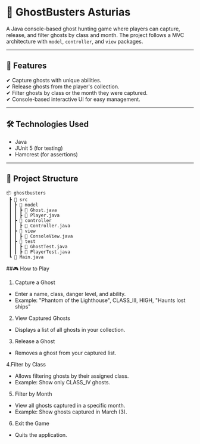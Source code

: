 # 👻 GhostBusters Asturias

A Java console-based ghost hunting game where players can capture, release, and filter ghosts by class and month. The project follows a MVC architecture with `model`, `controller`, and `view` packages.

---

## 📜 Features

✔ Capture ghosts with unique abilities.  
✔ Release ghosts from the player's collection.  
✔ Filter ghosts by class or the month they were captured.  
✔ Console-based interactive UI for easy management.  

---

## 🛠 Technologies Used

- Java  
- JUnit 5 (for testing)  
- Hamcrest (for assertions)  

---

## 📂 Project Structure

```plaintext
📦 ghostbusters
 ┣ 📂 src
 ┃ ┣ 📂 model
 ┃ ┃ ┣ 📜 Ghost.java
 ┃ ┃ ┣ 📜 Player.java
 ┃ ┣ 📂 controller
 ┃ ┃ ┣ 📜 Controller.java
 ┃ ┣ 📂 view
 ┃ ┃ ┣ 📜 ConsoleView.java
 ┃ ┣ 📂 test
 ┃ ┃ ┣ 📜 GhostTest.java
 ┃ ┃ ┣ 📜 PlayerTest.java
 ┗ 📜 Main.java
```

 ##🎮 How to Play
1. Capture a Ghost
- Enter a name, class, danger level, and ability.
- Example: "Phantom of the Lighthouse", CLASS_III, HIGH, "Haunts lost ships"

2. View Captured Ghosts
- Displays a list of all ghosts in your collection.

3. Release a Ghost
- Removes a ghost from your captured list.

4.Filter by Class
- Allows filtering ghosts by their assigned class.
- Example: Show only CLASS_IV ghosts.

5. Filter by Month
- View all ghosts captured in a specific month.
- Example: Show ghosts captured in March (3).

6. Exit the Game
- Quits the application.
